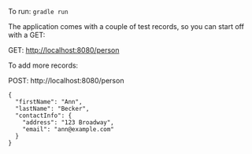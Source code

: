 To run: `gradle run`

The application comes with a couple of test records, so you can start off with a GET:

GET: [http://localhost:8080/person](http://localhost:8080/person)


To add more records:

POST: http://localhost:8080/person

```
{
  "firstName": "Ann",
  "lastName": "Becker",
  "contactInfo": {
    "address": "123 Broadway",
    "email": "ann@example.com"
  }
}
```
